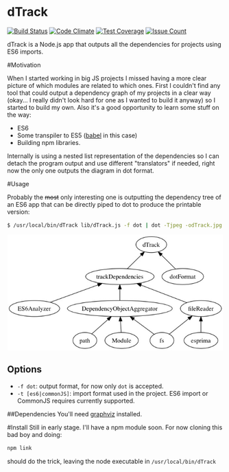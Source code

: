 dTrack
=====

[![Build Status](https://api.travis-ci.org/jltalens/dTrack.svg?branch=es6-outside-in)](https://travis-ci.org/jltalens/dTrack)
[![Code Climate](https://codeclimate.com/github/jltalens/dTrack/badges/gpa.svg)](https://codeclimate.com/github/jltalens/dTrack)
[![Test Coverage](https://codeclimate.com/github/jltalens/dTrack/badges/coverage.svg)](https://codeclimate.com/github/jltalens/dTrack/coverage)
[![Issue Count](https://codeclimate.com/github/jltalens/dTrack/badges/issue_count.svg)](https://codeclimate.com/github/jltalens/dTrack)

dTrack is a Node.js app that outputs all the dependencies for projects using ES6 imports.


#Motivation

When I started working in big JS projects I missed having a more clear picture of which modules are related to which ones.
First I couldn't find any tool that could output a dependency graph of my projects in a clear way (okay... I really didn't look 
hard for one as I wanted to build it anyway) so I started to build my own. Also it's a good opportunity to learn some stuff on the way:

- ES6
- Some transpiler to ES5 ([babel](https://babeljs.io/) in this case)
- Building npm libraries.

Internally is using a nested list representation of the dependencies so I can detach the program output and use different "translators" if needed,
right now the only one outputs the diagram in dot format.

#Usage

Probably the ~~most~~ only interesting one is outputting the dependency tree of an ES6 app that can be directly piped to
dot to produce the printable version:

```bash
$ /usr/local/bin/dTrack lib/dTrack.js -f dot | dot -Tjpeg -odTrack.jpg
```

![pdf output](https://raw.githubusercontent.com/jltalens/dTrack/master/samples/dTrack.jpg)

## Options
- `-f dot`: output format, for now only `dot` is accepted.
- `-t [es6|commonJS]`: import format used in the project. ES6 import or CommonJS requires currently supported.  

##Dependencies
You'll need [graphviz](http://graphviz.org/download..php) installed.

#Install
Still in early stage. I'll have a npm module soon. For now cloning this bad boy and doing:

```bash
npm link
```

should do the trick, leaving the node executable in `/usr/local/bin/dTrack`

